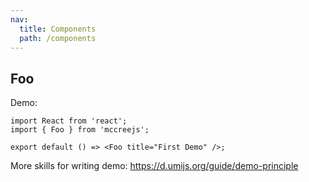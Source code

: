 ```yaml
---
nav:
  title: Components
  path: /components
---
```


## Foo

Demo:

```tsx
import React from 'react';
import { Foo } from 'mccreejs';

export default () => <Foo title="First Demo" />;
```

More skills for writing demo: https://d.umijs.org/guide/demo-principle
